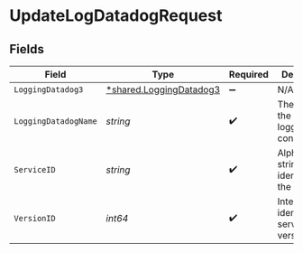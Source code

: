 # UpdateLogDatadogRequest


## Fields

| Field                                                             | Type                                                              | Required                                                          | Description                                                       | Example                                                           |
| ----------------------------------------------------------------- | ----------------------------------------------------------------- | ----------------------------------------------------------------- | ----------------------------------------------------------------- | ----------------------------------------------------------------- |
| `LoggingDatadog3`                                                 | [*shared.LoggingDatadog3](../../models/shared/loggingdatadog3.md) | :heavy_minus_sign:                                                | N/A                                                               |                                                                   |
| `LoggingDatadogName`                                              | *string*                                                          | :heavy_check_mark:                                                | The name for the real-time logging configuration.                 | test-log-endpoint                                                 |
| `ServiceID`                                                       | *string*                                                          | :heavy_check_mark:                                                | Alphanumeric string identifying the service.                      | SU1Z0isxPaozGVKXdv0eY                                             |
| `VersionID`                                                       | *int64*                                                           | :heavy_check_mark:                                                | Integer identifying a service version.                            | 1                                                                 |